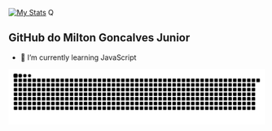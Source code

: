 [![My Stats](https://github-readme-stats.vercel.app/api/?username=miltongoncalvesjunior&hide_border=true&show_icons=true&include_all_commits=true&count_private=true&)](https://github.com/miltongoncalvesjunior)
Q
## GitHub do Milton Goncalves Junior


- 🌱 I’m currently learning JavaScript


![Snake](https://github.com/miltongoncalvesjunior/miltongoncalvesjunior/blob/output/github-contribution-grid-snake.svg)
